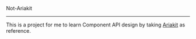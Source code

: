Not-Ariakit

---

This is a project for me to learn Component API design by taking [Ariakit](https://ariakit.org) as reference.
